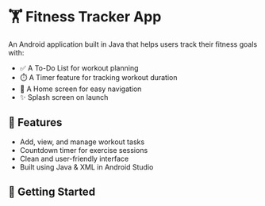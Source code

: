 # 🏋️ Fitness Tracker App

An Android application built in Java that helps users track their fitness goals with:

- ✅ A To-Do List for workout planning
- ⏱️ A Timer feature for tracking workout duration
- 🎯 A Home screen for easy navigation
- ✨ Splash screen on launch

## 📱 Features

- Add, view, and manage workout tasks
- Countdown timer for exercise sessions
- Clean and user-friendly interface
- Built using Java & XML in Android Studio

## 🚀 Getting Started